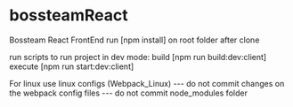 # bossteamReact
Bossteam React FrontEnd
run [npm install] on root folder after clone

run scripts to run project in dev mode:
build [npm run build:dev:client]
execute [npm run start:dev:client]

For linux use linux configs (Webpack_Linux)
--- do not commit changes on the webpack config files
--- do not commit node_modules folder
